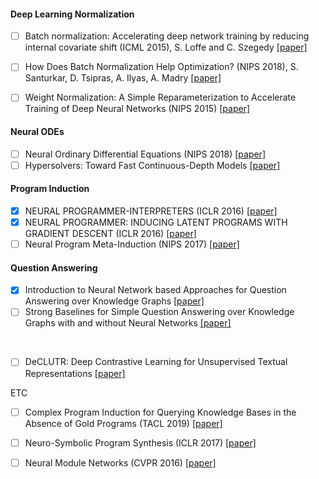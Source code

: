 



#### Deep Learning Normalization

- [ ] Batch normalization: Accelerating deep network training by reducing internal covariate shift (ICML 2015), S. Loffe and C. Szegedy [[paper]](https://arxiv.org/abs/1502.03167)
- [ ] How Does Batch Normalization Help Optimization? (NIPS 2018), S. Santurkar, D. Tsipras, A. Ilyas, A. Madry [[paper]](https://arxiv.org/abs/1805.11604)
- [ ] Weight Normalization: A Simple Reparameterization to Accelerate Training of Deep Neural Networks (NIPS 2015) [[paper]](https://arxiv.org/abs/1602.07868)


#### Neural ODEs
- [ ] Neural Ordinary Differential Equations (NIPS 2018) [[paper]](https://arxiv.org/pdf/1806.07366.pdf)
- [ ] Hypersolvers: Toward Fast Continuous-Depth Models [[paper]](https://arxiv.org/abs/2007.09601)

#### Program Induction
- [x] NEURAL PROGRAMMER-INTERPRETERS (ICLR 2016) [[paper]](https://arxiv.org/pdf/1511.06279.pdf)
- [x] NEURAL PROGRAMMER: INDUCING LATENT PROGRAMS WITH GRADIENT DESCENT (ICLR 2016) [[paper]](https://arxiv.org/pdf/1511.04834.pdf)
- [ ] Neural Program Meta-Induction (NIPS 2017) [[paper]](https://papers.nips.cc/paper/6803-neural-program-meta-induction.pdf)

#### Question Answering
- [x] Introduction to Neural Network based Approaches for Question Answering over Knowledge Graphs [[paper]](https://arxiv.org/pdf/1907.09361.pdf)
- [ ] Strong Baselines for Simple Question Answering over Knowledge Graphs with and without Neural Networks [[paper]](https://www.aclweb.org/anthology/N18-2047.pdf)

<br/>

- [ ] DeCLUTR: Deep Contrastive Learning for Unsupervised Textual Representations [[paper]](https://arxiv.org/pdf/2006.03659.pdf)





ETC

- [ ] Complex Program Induction for Querying Knowledge Bases in the Absence of Gold Programs (TACL 2019) [[paper]](https://www.aclweb.org/anthology/Q19-1012.pdf)
- [ ] Neuro-Symbolic Program Synthesis (ICLR 2017) [[paper]](https://arxiv.org/pdf/1611.01855.pdf)
- [ ] Neural Module Networks (CVPR 2016) [[paper]](https://openaccess.thecvf.com/content_cvpr_2016/papers/Andreas_Neural_Module_Networks_CVPR_2016_paper.pdf)

